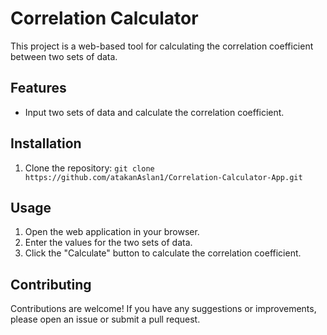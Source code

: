 # Correlation Calculator

This project is a web-based tool for calculating the correlation coefficient between two sets of data.

## Features

- Input two sets of data and calculate the correlation coefficient.


## Installation

1. Clone the repository: `git clone https://github.com/atakanAslan1/Correlation-Calculator-App.git`


## Usage

1. Open the web application in your browser.
2. Enter the values for the two sets of data.
3. Click the "Calculate" button to calculate the correlation coefficient.


## Contributing

Contributions are welcome! If you have any suggestions or improvements, please open an issue or submit a pull request.


